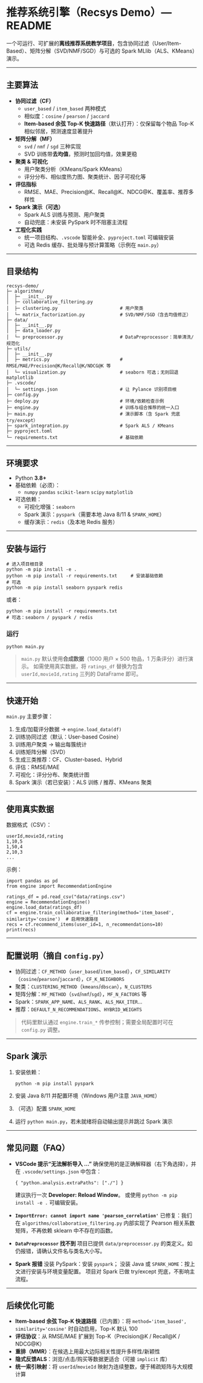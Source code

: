 # 推荐系统引擎（Recsys Demo）— README

一个可运行、可扩展的**离线推荐系统教学项目**，包含协同过滤（User/Item-Based）、矩阵分解（SVD/NMF/SGD）与可选的 Spark MLlib（ALS、KMeans）演示。

------

## 主要算法

- **协同过滤（CF）**
  - `user_based` / `item_based` 两种模式
  - 相似度：`cosine` / `pearson` / `jaccard`
  -  **Item-based 余弦 Top-K 快速路径**（默认打开）：仅保留每个物品 Top-K 相似邻居，预测速度显著提升
- **矩阵分解（MF）**
  - `svd` / `nmf` / `sgd` 三种实现
  - SVD 训练带**去均值**，预测时加回均值，效果更稳
- **聚类 & 可视化**
  - 用户聚类分析（KMeans/Spark KMeans）
  - 评分分布、相似度热力图、聚类统计、因子可视化等
- **评估指标**
  - RMSE、MAE、Precision@K、Recall@K、NDCG@K、覆盖率、推荐多样性
- **Spark 演示（可选）**
  - Spark ALS 训练与预测、用户聚类
  - 自动兜底：未安装 PySpark 时不阻塞主流程
- **工程化实践**
  - 统一项目结构、`.vscode` 智能补全、`pyproject.toml` 可编辑安装
  - 可选 Redis 缓存、批处理与预计算策略（示例在 `main.py`）

------

## 目录结构

```
recsys-demo/
├─ algorithms/
│  ├─ __init__.py
│  ├─ collaborative_filtering.py          
│  ├─ clustering.py                       # 用户聚类
│  └─ matrix_factorization.py             # SVD/NMF/SGD（含去均值修正）
├─ data/
│  ├─ __init__.py
│  ├─ data_loader.py
│  └─ preprocessor.py                     # DataPreprocessor：简单清洗/规范化
├─ utils/
│  ├─ __init__.py
│  ├─ metrics.py                          # RMSE/MAE/Precision@K/Recall@K/NDCG@K 等
│  └─ visualization.py                    # seaborn 可选；无则回退 matplotlib
├─ .vscode/
│  └─ settings.json                       # 让 Pylance 识别项目根
├─ config.py
├─ deploy.py                              # 环境/依赖检查示例
├─ engine.py                              # 训练与组合推荐的统一入口
├─ main.py                                # 演示脚本（含 Spark 兜底 try/except）
├─ spark_integration.py                   # Spark ALS / KMeans
├─ pyproject.toml                         
└─ requirements.txt                       # 基础依赖
```

------

## 环境要求

- Python **3.8+**
- 基础依赖（必须）：
  - `numpy` `pandas` `scikit-learn` `scipy` `matplotlib`
- 可选依赖：
  - 可视化增强：`seaborn`
  - Spark 演示：`pyspark`（需要本地 Java 8/11 & `SPARK_HOME`）
  - 缓存演示：`redis`（及本地 Redis 服务）

------

## 安装与运行


```
# 进入项目根目录
python -m pip install -e .
python -m pip install -r requirements.txt     # 安装基础依赖
# 可选
python -m pip install seaborn pyspark redis
```
或者：

```
python -m pip install -r requirements.txt
# 可选：seaborn / pyspark / redis
```

### 运行

```
python main.py
```

> `main.py` 默认使用**合成数据**（1000 用户 × 500 物品，1 万条评分）进行演示。
>  如需使用真实数据，将 `ratings_df` 替换为包含 `userId,movieId,rating` 三列的 DataFrame 即可。

------

## 快速开始

`main.py` 主要步骤：

1. 生成/加载评分数据 → `engine.load_data(df)`
2. 训练协同过滤（默认：User-based Cosine）
3. 训练用户聚类 → 输出每簇统计
4. 训练矩阵分解（SVD）
5. 生成三类推荐：CF、Cluster-based、Hybrid
6. 评估：RMSE/MAE
7. 可视化：评分分布、聚类统计图
8. Spark 演示（若已安装）：ALS 训练 / 推荐、KMeans 聚类

------

## 使用真实数据

数据格式（CSV）：

```
userId,movieId,rating
1,10,5
1,50,4
2,10,3
...
```

示例：

```
import pandas as pd
from engine import RecommendationEngine

ratings_df = pd.read_csv("data/ratings.csv")
engine = RecommendationEngine()
engine.load_data(ratings_df)
cf = engine.train_collaborative_filtering(method='item_based', similarity='cosine')  # 启用快速路径
recs = cf.recommend_items(user_id=1, n_recommendations=10)
print(recs)
```

------

## 配置说明（摘自 `config.py`）

- 协同过滤：`CF_METHOD`（`user_based`/`item_based`），`CF_SIMILARITY`（`cosine`/`pearson`/`jaccard`），`CF_K_NEIGHBORS`
- 聚类：`CLUSTERING_METHOD`（`kmeans`/`dbscan`），`N_CLUSTERS`
- 矩阵分解：`MF_METHOD`（`svd`/`nmf`/`sgd`），`MF_N_FACTORS` 等
- Spark：`SPARK_APP_NAME`、`ALS_RANK`、`ALS_MAX_ITER`…
- 推荐：`DEFAULT_N_RECOMMENDATIONS`、`HYBRID_WEIGHTS`

> 代码里默认通过 `engine.train_*` 传参控制；需要全局配置时可在 `config.py` 调整。

------

## Spark 演示

1. 安装依赖：

   ```
   python -m pip install pyspark
   ```

2. 安装 Java 8/11 并配置环境（Windows 用户注意 `JAVA_HOME`）

3. （可选）配置 `SPARK_HOME`

4. 运行 `python main.py`，若未就绪将自动输出提示并跳过 Spark 演示

------

## 常见问题（FAQ）

- **VSCode 提示“无法解析导入 …”**
   确保使用的是正确解释器（右下角选择），并在 `.vscode/settings.json` 中包含：

  ```
  { "python.analysis.extraPaths": ["./"] }
  ```

  建议执行一次 **Developer: Reload Window**。
   或使用 `python -m pip install -e .` 可编辑安装。

- **`ImportError: cannot import name 'pearson_correlation'`**
   已修复：我们在 `algorithms/collaborative_filtering.py` 内部实现了 Pearson 相关系数矩阵，不再依赖 sklearn 中不存在的函数。

- **`DataPreprocessor` 找不到**
   项目已提供 `data/preprocessor.py` 的类定义。如仍报错，请确认文件名与类名大小写。

- **Spark 报错**
   没装 PySpark：安装 `pyspark`；
   没装 Java 或 `SPARK_HOME`：按上文进行安装与环境变量配置。
   项目对 Spark 已做 try/except 兜底，不影响主流程。

------

## 后续优化可能

- **Item-based 余弦 Top-K 快速路径**（已内置）：将 `method='item_based', similarity='cosine'` 时自动启用，Top-K 默认 100
- **评估协议**：从 RMSE/MAE 扩展到 Top-K（Precision@K / Recall@K / NDCG@K）
- **重排（MMR）**：在候选上用最大边际相关性提升多样性/新颖性
- **隐式反馈ALS**：浏览/点击/购买等数据更适合（可接 `implicit` 库）
- **统一索引映射**：将 `userId`/`movieId` 映射为连续整数，便于稀疏矩阵与大规模计算




